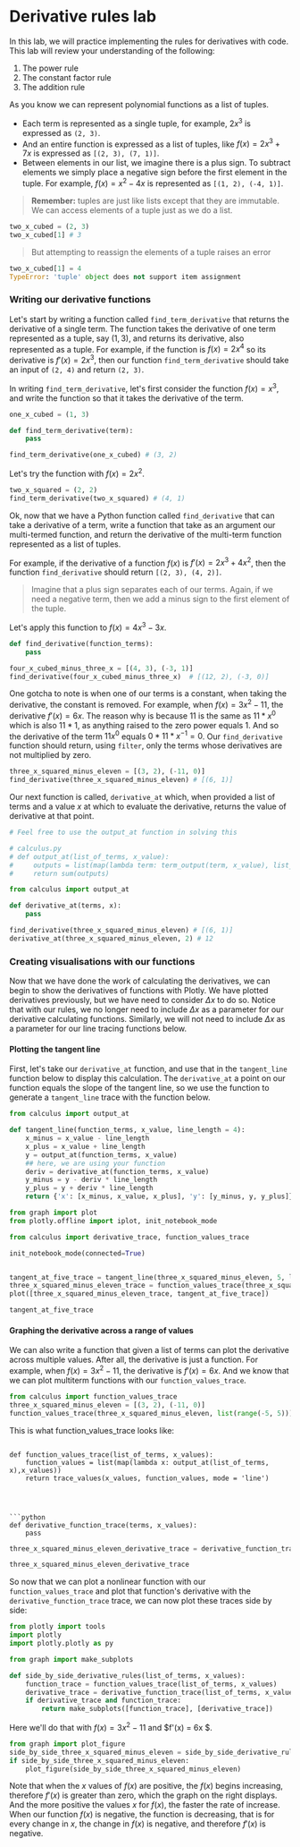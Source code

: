 
# Derivative rules lab

In this lab, we will practice implementing the rules for derivatives with code.  This lab will review your understanding of the following:

1. The power rule
2. The constant factor rule
3. The addition rule

As you know we can represent polynomial functions as a list of tuples.  

* Each term is represented as a single tuple, for example, $2x^3$ is expressed as `(2, 3)`.
* And an entire function is expressed as a list of tuples, like $f(x)=2x^3+7x$ is expressed as `[(2, 3), (7, 1)]`.
* Between elements in our list, we imagine there is a plus sign. To subtract elements we simply place a negative sign before the first element in the tuple. For example, $f(x)= x^2 - 4x$ is represented as `[(1, 2), (-4, 1)]`. 

> **Remember:** tuples are just like lists except that they are immutable.  We can access elements of a tuple just as we do a list.

```python
two_x_cubed = (2, 3)
two_x_cubed[1] # 3
```

> But attempting to reassign the elements of a tuple raises an error

```python
two_x_cubed[1] = 4
TypeError: 'tuple' object does not support item assignment

```

### Writing our derivative functions

Let's start by writing a function called `find_term_derivative` that returns the derivative of a single term.  The function takes the derivative of one term represented as a tuple, say $(1, 3)$, and returns its derivative, also represented as a tuple.  For example, if the function is $f(x) = 2x^4$ so its derivative is $f'(x) = 2x^3$, then our function `find_term_derivative` should take an input of `(2, 4)` and return `(2, 3)`.

In writing `find_term_derivative`, let's first consider the function $f(x) = x^3$, and write the function so that it takes the derivative of the term.


```python
one_x_cubed = (1, 3)
```


```python
def find_term_derivative(term):
    pass
```


```python
find_term_derivative(one_x_cubed) # (3, 2)
```

Let's try the function with $f(x) = 2x^2$.


```python
two_x_squared = (2, 2)
find_term_derivative(two_x_squared) # (4, 1)
```

Ok, now that we have a Python function called `find_derivative` that can take a derivative of a term, write a function that take as an argument our multi-termed function, and return the derivative of the multi-term function represented as a list of tuples.  

For example, if the derivative of a function $f(x)$ is $f'(x) = 2x^3 + 4x^2$, then the function `find_derivative` should return `[(2, 3), (4, 2)]`.

> Imagine that a plus sign separates each of our terms.  Again, if we need a negative term, then we add a minus sign to the first element of the tuple.

Let's apply this function to $f(x) = 4x^3 - 3x$.


```python
def find_derivative(function_terms):
    pass
```


```python
four_x_cubed_minus_three_x = [(4, 3), (-3, 1)]
find_derivative(four_x_cubed_minus_three_x)  # [(12, 2), (-3, 0)]
```

One gotcha to note is when one of our terms is a constant, when taking the derivative, the constant is removed.  For example, when $f(x) = 3x^2 - 11$, the derivative $f'(x) = 6x$.  The reason why is because 11 is the same as $11*x^0$ which is also $11*1$, as anything raised to the zero power equals 1. And so the derivative of the term $11x^0$ equals $0*11*x^{-1} = 0$.  Our `find_derivative` function should return, using `filter`, only the terms whose derivatives are not multiplied by zero.  


```python
three_x_squared_minus_eleven = [(3, 2), (-11, 0)]
find_derivative(three_x_squared_minus_eleven) # [(6, 1)]
```

Our next function is called, `derivative_at` which, when provided a list of terms and a value $x$ at which to evaluate the derivative, returns the value of derivative at that point.


```python
# Feel free to use the output_at function in solving this

# calculus.py
# def output_at(list_of_terms, x_value):
#     outputs = list(map(lambda term: term_output(term, x_value), list_of_terms))
#     return sum(outputs)

from calculus import output_at

def derivative_at(terms, x):
    pass
```


```python
find_derivative(three_x_squared_minus_eleven) # [(6, 1)]
derivative_at(three_x_squared_minus_eleven, 2) # 12
```

### Creating visualisations with our functions

Now that we have done the work of calculating the derivatives, we can begin to show the derivatives of functions with Plotly. We have plotted derivatives previously, but we have need to consider $\Delta x$ to do so.  Notice that with our rules, we no longer need to include $\Delta x$ as a parameter for our derivative calculating functions.  Similarly, we will not need to include $\Delta x$ as a parameter for our line tracing functions below.

#### Plotting the tangent line

First, let's take our `derivative_at` function, and use that in the `tangent_line` function below to display this calculation. The `derivative_at` a point on our function equals the slope of the tangent line, so we use the function to generate a `tangent_line` trace with the function below.


```python
from calculus import output_at

def tangent_line(function_terms, x_value, line_length = 4):
    x_minus = x_value - line_length
    x_plus = x_value + line_length
    y = output_at(function_terms, x_value)
    ## here, we are using your function
    deriv = derivative_at(function_terms, x_value)
    y_minus = y - deriv * line_length
    y_plus = y + deriv * line_length
    return {'x': [x_minus, x_value, x_plus], 'y': [y_minus, y, y_plus]}
```


```python
from graph import plot
from plotly.offline import iplot, init_notebook_mode

from calculus import derivative_trace, function_values_trace

init_notebook_mode(connected=True)


tangent_at_five_trace = tangent_line(three_x_squared_minus_eleven, 5, line_length = 4)
three_x_squared_minus_eleven_trace = function_values_trace(three_x_squared_minus_eleven, list(range(-10, 10)))
plot([three_x_squared_minus_eleven_trace, tangent_at_five_trace])
```


```python
tangent_at_five_trace 
```

#### Graphing the derivative across a range of values

We can also write a function that given a list of terms can plot the derivative across multiple values. After all, the derivative is just a function. For example, when $f(x) = 3x^2 - 11$, the derivative is $f'(x) = 6x$. And we know that we can plot multiterm functions with our `function_values_trace`.


```python
from calculus import function_values_trace
three_x_squared_minus_eleven = [(3, 2), (-11, 0)]
function_values_trace(three_x_squared_minus_eleven, list(range(-5, 5)))
```

This is what function_values_trace looks like:

> ```python
    def function_values_trace(list_of_terms, x_values):
        function_values = list(map(lambda x: output_at(list_of_terms, x),x_values))
        return trace_values(x_values, function_values, mode = 'line')
```



```python
def derivative_function_trace(terms, x_values):
    pass
```


```python
three_x_squared_minus_eleven_derivative_trace = derivative_function_trace(three_x_squared_minus_eleven, list(range(-5, 5)))
```


```python
three_x_squared_minus_eleven_derivative_trace
```

So now that we can plot a nonlinear function with our `function_values_trace` and plot that function's derivative with the `derivative_function_trace` trace, we can now plot these traces side by side:


```python
from plotly import tools
import plotly
import plotly.plotly as py

from graph import make_subplots

def side_by_side_derivative_rules(list_of_terms, x_values):
    function_trace = function_values_trace(list_of_terms, x_values)
    derivative_trace = derivative_function_trace(list_of_terms, x_values)
    if derivative_trace and function_trace:
        return make_subplots([function_trace], [derivative_trace])

```

Here we'll do that with $f(x) = 3x^2 - 11$ and $f'(x) = 6x $.


```python
from graph import plot_figure
side_by_side_three_x_squared_minus_eleven = side_by_side_derivative_rules(three_x_squared_minus_eleven, list(range(-5, 5)))
if side_by_side_three_x_squared_minus_eleven:
    plot_figure(side_by_side_three_x_squared_minus_eleven)
```

Note that when the $x$ values of $f(x)$ are positive, the $f(x)$ begins increasing, therefore $f'(x)$ is greater than zero, which the graph on the right displays.  And the more positive the values $x$ for $f(x)$, the faster the rate of increase.  When our function $f(x)$ is negative, the function is decreasing, that is for every change in $x$, the change in $f(x)$ is negative, and therefore $f'(x)$ is negative.
